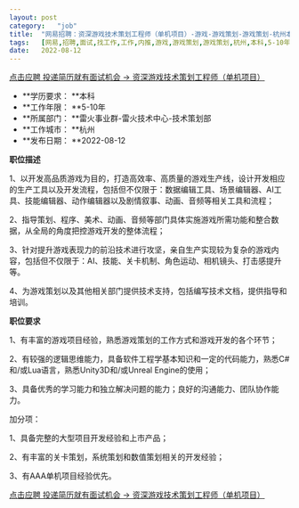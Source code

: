 ```yaml
---
layout:	post
category:	"job"
title:	"网易招聘：资深游戏技术策划工程师（单机项目）-游戏-游戏策划-游戏策划-杭州本科5-10年"
tags:	[网易,招聘,面试,找工作,工作,内推,游戏,游戏策划,游戏策划,杭州,本科,5-10年]
date:	2022-08-12
---
```


[点击应聘 投递简历就有面试机会 ->  资深游戏技术策划工程师（单机项目）](http://mobile.bole.netease.com/bole/boleDetail?id=13578&employeeId=346f03c3cda5f04c&key=all)



- **学历要求： **本科
- **工作年限： **5-10年
- **所属部门： **雷火事业群-雷火技术中心-技术策划部
- **工作城市： **杭州
- **发布日期： **2022-08-12



**职位描述**

1、以开发高品质游戏为目的，打造高效率、高质量的游戏生产线，设计开发相应的生产工具以及开发流程，包括但不仅限于：数据编辑工具、场景编辑器、AI工具、技能编辑器、动作编辑器以及剧情叙事、动画、音频等相关工具和流程；

2、指导策划、程序、美术、动画、音频等部门具体实施游戏所需功能和整合数据，从全局的角度把控游戏开发的整体流程；

3、针对提升游戏表现力的前沿技术进行攻坚，亲自生产实现较为复杂的游戏内容，包括但不仅限于：AI、技能、关卡机制、角色运动、相机镜头、打击感提升等。

4、为游戏策划以及其他相关部门提供技术支持，包括编写技术文档，提供指导和培训。



**职位要求**

1、有丰富的游戏项目经验，熟悉游戏策划的工作方式和游戏开发的各个环节；

2、有较强的逻辑思维能力，具备软件工程学基本知识和一定的代码能力，熟悉C#和/或Lua语言，熟悉Unity3D和/或Unreal Engine的使用；

3、具备优秀的学习能力和独立解决问题的能力；良好的沟通能力、团队协作能力。



加分项：

1、具备完整的大型项目开发经验和上市产品；

2、有丰富的关卡策划，系统策划和数值策划相关的开发经验；

3、有AAA单机项目经验优先。



[点击应聘 投递简历就有面试机会 ->  资深游戏技术策划工程师（单机项目）](http://mobile.bole.netease.com/bole/boleDetail?id=13578&employeeId=346f03c3cda5f04c&key=all)